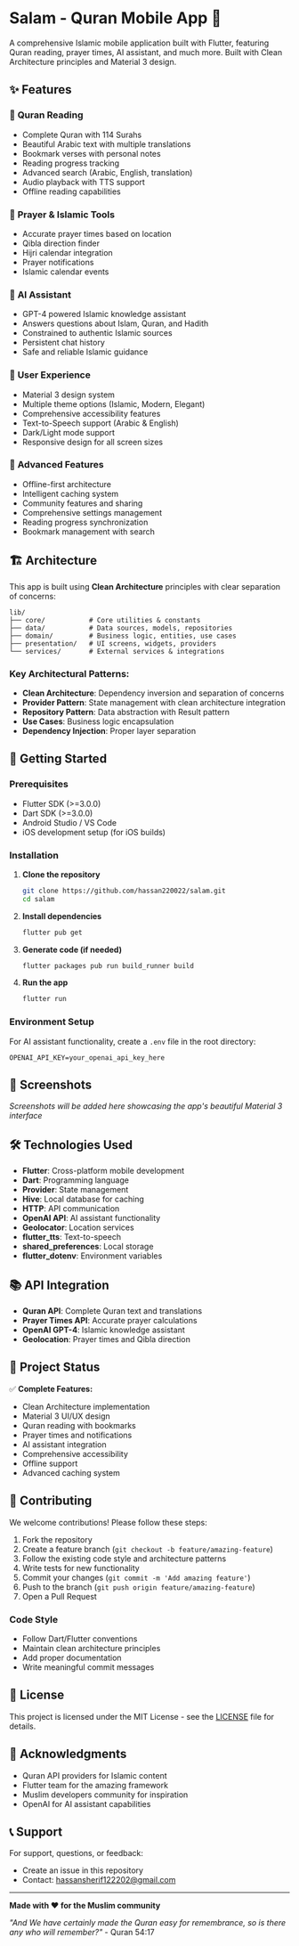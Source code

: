 # Salam - Quran Mobile App 🕌

A comprehensive Islamic mobile application built with Flutter, featuring Quran reading, prayer times, AI assistant, and much more. Built with Clean Architecture principles and Material 3 design.

## ✨ Features

### 📖 **Quran Reading**
- Complete Quran with 114 Surahs
- Beautiful Arabic text with multiple translations
- Bookmark verses with personal notes
- Reading progress tracking
- Advanced search (Arabic, English, translation)
- Audio playback with TTS support
- Offline reading capabilities

### 🕌 **Prayer & Islamic Tools**
- Accurate prayer times based on location
- Qibla direction finder
- Hijri calendar integration
- Prayer notifications
- Islamic calendar events

### 🤖 **AI Assistant**
- GPT-4 powered Islamic knowledge assistant
- Answers questions about Islam, Quran, and Hadith
- Constrained to authentic Islamic sources
- Persistent chat history
- Safe and reliable Islamic guidance

### 🎨 **User Experience**
- Material 3 design system
- Multiple theme options (Islamic, Modern, Elegant)
- Comprehensive accessibility features
- Text-to-Speech support (Arabic & English)
- Dark/Light mode support
- Responsive design for all screen sizes

### 🔧 **Advanced Features**
- Offline-first architecture
- Intelligent caching system
- Community features and sharing
- Comprehensive settings management
- Reading progress synchronization
- Bookmark management with search

## 🏗️ Architecture

This app is built using **Clean Architecture** principles with clear separation of concerns:

```
lib/
├── core/           # Core utilities & constants
├── data/           # Data sources, models, repositories
├── domain/         # Business logic, entities, use cases
├── presentation/   # UI screens, widgets, providers
└── services/       # External services & integrations
```

### Key Architectural Patterns:
- **Clean Architecture**: Dependency inversion and separation of concerns
- **Provider Pattern**: State management with clean architecture integration
- **Repository Pattern**: Data abstraction with Result pattern
- **Use Cases**: Business logic encapsulation
- **Dependency Injection**: Proper layer separation

## 🚀 Getting Started

### Prerequisites
- Flutter SDK (>=3.0.0)
- Dart SDK (>=3.0.0)
- Android Studio / VS Code
- iOS development setup (for iOS builds)

### Installation

1. **Clone the repository**
   ```bash
   git clone https://github.com/hassan220022/salam.git
   cd salam
   ```

2. **Install dependencies**
   ```bash
   flutter pub get
   ```

3. **Generate code (if needed)**
   ```bash
   flutter packages pub run build_runner build
   ```

4. **Run the app**
   ```bash
   flutter run
   ```

### Environment Setup

For AI assistant functionality, create a `.env` file in the root directory:
```env
OPENAI_API_KEY=your_openai_api_key_here
```

## 📱 Screenshots

*Screenshots will be added here showcasing the app's beautiful Material 3 interface*

## 🛠️ Technologies Used

- **Flutter**: Cross-platform mobile development
- **Dart**: Programming language
- **Provider**: State management
- **Hive**: Local database for caching
- **HTTP**: API communication
- **OpenAI API**: AI assistant functionality
- **Geolocator**: Location services
- **flutter_tts**: Text-to-speech
- **shared_preferences**: Local storage
- **flutter_dotenv**: Environment variables

## 📚 API Integration

- **Quran API**: Complete Quran text and translations
- **Prayer Times API**: Accurate prayer calculations
- **OpenAI GPT-4**: Islamic knowledge assistant
- **Geolocation**: Prayer times and Qibla direction

## 🎯 Project Status

✅ **Complete Features:**
- Clean Architecture implementation
- Material 3 UI/UX design
- Quran reading with bookmarks
- Prayer times and notifications
- AI assistant integration
- Comprehensive accessibility
- Offline support
- Advanced caching system

## 🤝 Contributing

We welcome contributions! Please follow these steps:

1. Fork the repository
2. Create a feature branch (`git checkout -b feature/amazing-feature`)
3. Follow the existing code style and architecture patterns
4. Write tests for new functionality
5. Commit your changes (`git commit -m 'Add amazing feature'`)
6. Push to the branch (`git push origin feature/amazing-feature`)
7. Open a Pull Request

### Code Style
- Follow Dart/Flutter conventions
- Maintain clean architecture principles
- Add proper documentation
- Write meaningful commit messages

## 📄 License

This project is licensed under the MIT License - see the [LICENSE](LICENSE) file for details.

## 🙏 Acknowledgments

- Quran API providers for Islamic content
- Flutter team for the amazing framework
- Muslim developers community for inspiration
- OpenAI for AI assistant capabilities

## 📞 Support

For support, questions, or feedback:
- Create an issue in this repository
- Contact: [hassansherif122202@gmail.com](mailto:hassansherif122202@gmail.com)

---

**Made with ❤️ for the Muslim community**

*"And We have certainly made the Quran easy for remembrance, so is there any who will remember?"* - Quran 54:17
